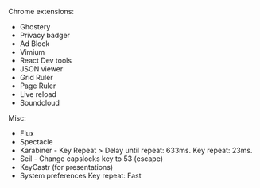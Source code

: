Chrome extensions:

- Ghostery
- Privacy badger
- Ad Block
- Vimium
- React Dev tools
- JSON viewer
- Grid Ruler
- Page Ruler
- Live reload
- Soundcloud

Misc:

- Flux
- Spectacle
- Karabiner - Key Repeat > Delay until repeat: 633ms. Key repeat: 23ms. 
- Seil - Change capslocks key to 53 (escape)
- KeyCastr (for presentations)
- System preferences Key repeat: Fast



